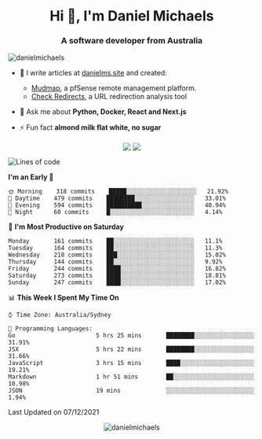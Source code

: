 <h1 align="center">Hi 👋, I'm Daniel Michaels</h1>
<h3 align="center">A software developer from Australia</h3>
<p align="left"> <img src="https://komarev.com/ghpvc/?username=danielmichaels" alt="danielmichaels" /> </p>

- 📝 I write articles at [danielms.site](https://danielms.site?ref=danielmichaels-github) and created:
    - [Mudmap](https://mudmap.io?ref=danielmichaels-github), a pfSense remote management platform.
    - [Check Redirects](https://www.check-redirects.com?ref=danielmichaels-github), a URL redirection analysis tool
- 💬 Ask me about **Python, Docker, React and Next.js**

- ⚡ Fun fact **almond milk flat white, no sugar**

<p align="center">
<a href="https://twitter.com/dansult" target="_blank"><img align="center" src="https://img.shields.io/badge/twitter-%231DA1F2.svg?&style=for-the-badge&logo=twitter&logoColor=white"></a>
<a href="https://linkedin.com/in/daniel-michaels" target="_blank"><img align="center" src="https://img.shields.io/badge/linkedin-%230077B5.svg?&style=for-the-badge&logo=linkedin&logoColor=white"></a>
</p>

<!--START_SECTION:waka-->
![Lines of code](https://img.shields.io/badge/From%20Hello%20World%20I%27ve%20Written--3%20Thousand%20lines%20of%20code-blue)

**I'm an Early 🐤** 

```text
🌞 Morning    318 commits    █████░░░░░░░░░░░░░░░░░░░░   21.92% 
🌆 Daytime    479 commits    ████████░░░░░░░░░░░░░░░░░   33.01% 
🌃 Evening    594 commits    ██████████░░░░░░░░░░░░░░░   40.94% 
🌙 Night      60 commits     █░░░░░░░░░░░░░░░░░░░░░░░░   4.14%

```
📅 **I'm Most Productive on Saturday** 

```text
Monday       161 commits    ██░░░░░░░░░░░░░░░░░░░░░░░   11.1% 
Tuesday      164 commits    ██░░░░░░░░░░░░░░░░░░░░░░░   11.3% 
Wednesday    218 commits    ███░░░░░░░░░░░░░░░░░░░░░░   15.02% 
Thursday     144 commits    ██░░░░░░░░░░░░░░░░░░░░░░░   9.92% 
Friday       244 commits    ████░░░░░░░░░░░░░░░░░░░░░   16.82% 
Saturday     273 commits    ████░░░░░░░░░░░░░░░░░░░░░   18.81% 
Sunday       247 commits    ████░░░░░░░░░░░░░░░░░░░░░   17.02%

```


📊 **This Week I Spent My Time On** 

```text
⌚︎ Time Zone: Australia/Sydney

💬 Programming Languages: 
Go                       5 hrs 25 mins       ████████░░░░░░░░░░░░░░░░░   31.91% 
JSX                      5 hrs 22 mins       ████████░░░░░░░░░░░░░░░░░   31.66% 
JavaScript               3 hrs 15 mins       ████░░░░░░░░░░░░░░░░░░░░░   19.21% 
Markdown                 1 hr 51 mins        ██░░░░░░░░░░░░░░░░░░░░░░░   10.98% 
JSON                     19 mins             ░░░░░░░░░░░░░░░░░░░░░░░░░   1.94%

```


 Last Updated on 07/12/2021
<!--END_SECTION:waka-->

<p align="center"> <img src="https://github-readme-stats.vercel.app/api?username=danielmichaels&show_icons=true" alt="danielmichaels" /> </p>


